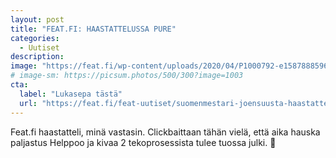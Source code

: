 ```yaml
---
layout: post
title: "FEAT.FI: HAASTATTELUSSA PURE"
categories:
  - Uutiset
description:
image: "https://feat.fi/wp-content/uploads/2020/04/P1000792-e1587888596669-759x500.jpg"
# image-sm: https://picsum.photos/500/300?image=1003
cta:
  label: "Lukasepa tästä"
  url: "https://feat.fi/feat-uutiset/suomenmestari-joensuusta-haastattelussa-pure/"
---
```


Feat.fi haastatteli, minä vastasin. Clickbaittaan tähän vielä, että aika hauska paljastus Helppoo ja kivaa 2 tekoprosessista tulee tuossa julki. 🙊
